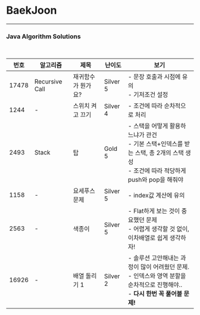 # BaekJoon

----

### Java Algorithm Solutions

<br>


| 번호  | 알고리즘       | 제목               | 난이도   | 보기                                                         |
| ----- | -------------- | ------------------ | -------- | ------------------------------------------------------------ |
| 17478 | Recursive Call | 재귀함수가 뭔가요? | Silver 5 | - 문장 호출과 시점에 유의<br />- 기저조건 설정               |
| 1244  | -              | 스위치 켜고 끄기   | Silver 4 | - 조건에 따라 순차적으로 처리                                |
| 2493  | Stack          | 탑                 | Gold 5   | - 스택을 어떻게 활용하느냐가 관건<br />- 기본 스택+인덱스를 받는 스택, 총 2개의 스택 생성<br />- 조건에 따라 적당하게 push와 pop을 해줘야 |
| 1158  | -              | 요세푸스 문제      | Silver 5 | - index값 계산에 유의                                        |
| 2563  | -              | 색종이             | Silver 5 | - Flat하게 보는 것이 중요했던 문제<br />- 어렵게 생각할 것 없이, 이차배열로 쉽게 생각하자! |
| 16926 | -              | 배열 돌리기 1      | Silver 2 | - 솔루션 고안해내는 과정이 많이 어려웠던 문제.<br />- 인덱스와 영역 분할을 순차적으로 진행해야..<br />- **다시 한번 꼭 풀어볼 문제!** |
